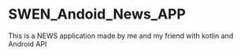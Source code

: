 # SWEN_Andoid_News_APP
This is a NEWS application made by me and my friend with kotlin and Android API
